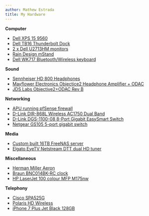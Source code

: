 ```yaml
---
author: Mathew Estrada
title: My Hardware
---
```


**Computer**

- [Dell XPS 15 9560](http://www.dell.com/au/p/xps-15-9560-laptop/pd)
- [Dell TB16 Thunderbolt Dock](http://www.dell.com/en-ca/shop/accessories/apd/452-bcnu?c=ca&l=en&s=dhs&cs=cadhs1&sku=452-BCNU)
- [2 x Dell U2713HM monitors](http://www.dell.com/en-us/member/shop/productdetails/dell-u2713hm)
- [Rain Design mStand](http://www.raindesigninc.com/mstand.html)
- [Dell WK717 Bluetooth/Wireless keyboard](http://www.dell.com/en-us/work/shop/dell-premier-wireless-keyboard-wk717/apd/580-aflj/pc-accessories)

**Sound**

- [Sennheiser HD 800 Headphones](http://en-au.sennheiser.com/dynamic-headphones-high-end-around-ear-hd-800)
- [Mayflower Electronics Objectice2 Headphone Amplifier + ODAC](https://www.jdslabs.com/products/48/objective2-odac-combo-revb/)
- [JDS Labs Objective2+ODAC Rev B](https://www.jdslabs.com/products/48/objective2-odac-combo-revb/)

**Networking**

- [APU running pfSense firewall](http://mateh.id.au/2014/09/build-awesome-apu-based-pfsense-router/)
- [D-Link DIR-868L Wireless AC1750 Dual Band](http://www.dlink.com.au/home-solutions/wireless-ac1750-dual-band-gigabit-cloud-router-usb-3-0)
- [D–Link DGS-1100-08 8-Port Gigabit EasySmart Switch](http://www.dlink.com.au/business-solutions/easysmart-8-port-gigabit-switch)
- [Netgear GS105 5-port gigabit switch](http://www.netgear.com.au/service-provider/products/switches/unmanaged-desktop-switches/GS105.aspx)

**Media**

- [Custom built 16TB FreeNAS server](https://mateh.id.au/2014/11/building-powerful-low-cost-nas/)
- [Elgato EyeTV Netstream DTT dual HD tuner](http://www.elgato.com/uk/eyetv/eyetv-netstream-dtt)

**Miscellaneous**

- [Herman Miller Aeron](http://www.hermanmiller.com/products/seating/performance-work-chairs/aeron-chairs.html)
- [Braun BNC014BK-RC clock](http://www.braun-clocks.com/clock/digital_wall_clock)
- [HP LaserJet 100 colour MFP M175nw](http://www8.hp.com/au/en/products/printers/product-detail.html?oid=4208026)

**Telephony**

- [Cisco SPA525G](http://www.cisco.com/c/en/us/products/collateral/collaboration-endpoints/spa525g-5-line-ip-phone-color-display/data_sheet_c78-508997.html)
- [Polaris HD Wireless](http://www.hd-wireless.com.au/)
- [iPhone 7 Plus Jet Black 128GB](https://www.apple.com/au/shop/buy-iphone/iphone-7)